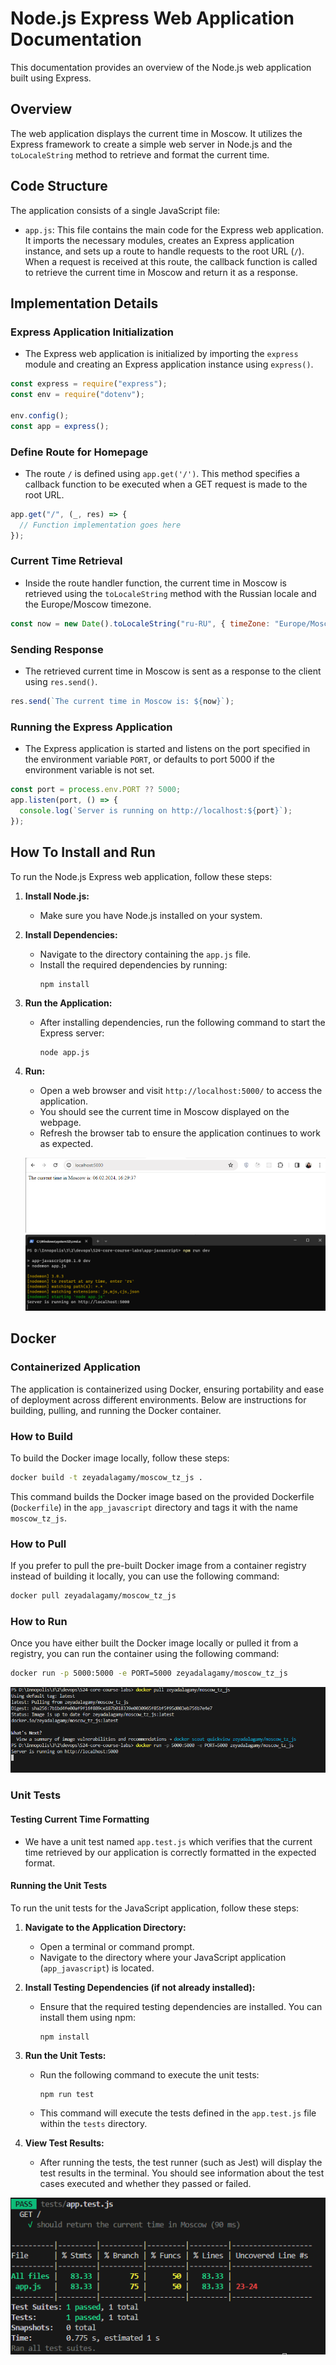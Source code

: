 # Node.js Express Web Application Documentation

This documentation provides an overview of the Node.js web application built using Express.

## Overview

The web application displays the current time in Moscow. It utilizes the Express framework to create a simple web server in Node.js and the `toLocaleString` method to retrieve and format the current time.

## Code Structure

The application consists of a single JavaScript file:

- `app.js`: This file contains the main code for the Express web application. It imports the necessary modules, creates an Express application instance, and sets up a route to handle requests to the root URL (`/`). When a request is received at this route, the callback function is called to retrieve the current time in Moscow and return it as a response.

## Implementation Details

### Express Application Initialization

- The Express web application is initialized by importing the `express` module and creating an Express application instance using `express()`.

```javascript
const express = require("express");
const env = require("dotenv");

env.config();
const app = express();
```

### Define Route for Homepage

- The route `/` is defined using `app.get('/')`. This method specifies a callback function to be executed when a GET request is made to the root URL.

```javascript
app.get("/", (_, res) => {
  // Function implementation goes here
});
```

### Current Time Retrieval

- Inside the route handler function, the current time in Moscow is retrieved using the `toLocaleString` method with the Russian locale and the Europe/Moscow timezone.

```javascript
const now = new Date().toLocaleString("ru-RU", { timeZone: "Europe/Moscow" });
```

### Sending Response

- The retrieved current time in Moscow is sent as a response to the client using `res.send()`.

```javascript
res.send(`The current time in Moscow is: ${now}`);
```

### Running the Express Application

- The Express application is started and listens on the port specified in the environment variable `PORT`, or defaults to port 5000 if the environment variable is not set.

```javascript
const port = process.env.PORT ?? 5000;
app.listen(port, () => {
  console.log(`Server is running on http://localhost:${port}`);
});
```

## How To Install and Run

To run the Node.js Express web application, follow these steps:

1. **Install Node.js:**

   - Make sure you have Node.js installed on your system.

2. **Install Dependencies:**

   - Navigate to the directory containing the `app.js` file.
   - Install the required dependencies by running:
     ```
     npm install
     ```

3. **Run the Application:**

   - After installing dependencies, run the following command to start the Express server:
     ```
     node app.js
     ```

4. **Run:**

   - Open a web browser and visit `http://localhost:5000/` to access the application.
   - You should see the current time in Moscow displayed on the webpage.
   - Refresh the browser tab to ensure the application continues to work as expected.

   ![Website screen](./screenshots/test.png)
   ![Terminal screenshot](./screenshots/terminal.png)

## Docker

### Containerized Application

The application is containerized using Docker, ensuring portability and ease of deployment across different environments. Below are instructions for building, pulling, and running the Docker container.

### How to Build

To build the Docker image locally, follow these steps:

```bash
docker build -t zeyadalagamy/moscow_tz_js .
```

This command builds the Docker image based on the provided Dockerfile (`Dockerfile`) in the `app_javascript` directory and tags it with the name `moscow_tz_js`.

### How to Pull

If you prefer to pull the pre-built Docker image from a container registry instead of building it locally, you can use the following command:

```bash
docker pull zeyadalagamy/moscow_tz_js
```

### How to Run

Once you have either built the Docker image locally or pulled it from a registry, you can run the container using the following command:

```bash
docker run -p 5000:5000 -e PORT=5000 zeyadalagamy/moscow_tz_js
```

![Docker pull and run](./screenshots/docker-pull-test-js.png)

### Unit Tests

#### Testing Current Time Formatting

- We have a unit test named `app.test.js` which verifies that the current time retrieved by our application is correctly formatted in the expected format.

#### Running the Unit Tests

To run the unit tests for the JavaScript application, follow these steps:

1. **Navigate to the Application Directory:**

   - Open a terminal or command prompt.
   - Navigate to the directory where your JavaScript application (`app_javascript`) is located.

2. **Install Testing Dependencies (if not already installed):**

   - Ensure that the required testing dependencies are installed. You can install them using npm:

     ```
     npm install
     ```

3. **Run the Unit Tests:**

   - Run the following command to execute the unit tests:

     ```
     npm run test
     ```

   - This command will execute the tests defined in the `app.test.js` file within the `tests` directory.

4. **View Test Results:**

   - After running the tests, the test runner (such as Jest) will display the test results in the terminal. You should see information about the test cases executed and whether they passed or failed.

![Unit test results](./screenshots/unit-testing-js.png)
